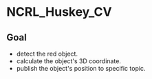 # NCRL_Huskey_CV

## Goal
* detect the red object.
* calculate the object's 3D coordinate.
* publish the object's position to specific topic.